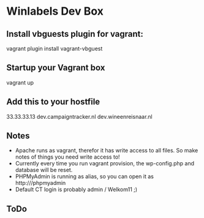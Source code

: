 # Winlabels Dev Box

## Install vbguests plugin for vagrant:
vagrant plugin install vagrant-vbguest

## Startup your Vagrant box
vagrant up

## Add this to your hostfile
33.33.33.13     dev.campaigntracker.nl  dev.wineenreisnaar.nl

## Notes
- Apache runs as vagrant, therefor it has write access to all files. So make notes of things you need write access to!
- Currently every time you run vagrant provision, the wp-config.php and database will be reset.
- PHPMyAdmin is running as alias, so you can open it as http://<domain>/phpmyadmin
- Default CT login is probably admin / Welkom11 ;)

## ToDo
